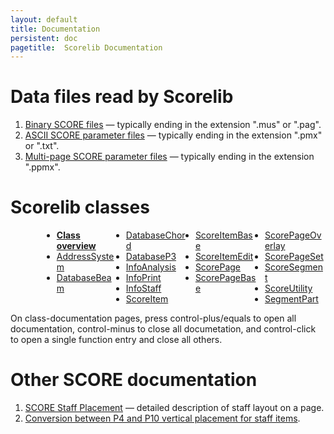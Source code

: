 ```yaml
---
layout: default
title: Documentation
persistent: doc
pagetitle:  Scorelib Documentation
---
```


Data files read by Scorelib
=============================

<ol>
<li> <a href="/formats/binary">Binary SCORE files</a> &mdash; typically ending in the extension ".mus" or ".pag". </li>
<li> <a href="/formats/pmx"> ASCII SCORE parameter files</a> &mdash; typically ending in the extension ".pmx" or ".txt". </li>
<li> <a href="/formats/ppmx"> Multi-page SCORE parameter files</a> &mdash; typically ending in the extension ".ppmx". </li>
</ol>




Scorelib classes
================

<ul style="-webkit-column-count:4; -moz-column-count:4; column-count:4; margin-left:50px;">
	<li> <a href="../class"><b>Class overview</b></a> </li>
	<li> <a href="../class/AddressSystem">AddressSystem</a> </li>
	<li> <a href="../class/DatabaseBeam">DatabaseBeam</a> </li>
	<li> <a href="../class/DatabaseChord">DatabaseChord</a> </li>
	<li> <a href="../class/DatabaseP3">DatabaseP3</a> </li>
	<li> <a href="../class/InfoAnalysis">InfoAnalysis</a> </li>
	<li> <a href="../class/InfoPrint">InfoPrint</a> </li>
	<li> <a href="../class/InfoStaff">InfoStaff</a> </li>
	<li> <a href="../class/ScoreItem">ScoreItem</a> </li>
	<li> <a href="../class/ScoreItemBase">ScoreItemBase</a> </li>
	<li> <a href="../class/ScoreItemEdit">ScoreItemEdit</a> </li>
	<li> <a href="../class/ScorePage">ScorePage</a> </li>
	<li> <a href="../class/ScorePageBase">ScorePageBase</a> </li>
	<li> <a href="../class/ScorePageOverlay">ScorePageOverlay</a> </li>
	<li> <a href="../class/ScorePageSet">ScorePageSet</a> </li>
	<li> <a href="../class/ScoreSegment">ScoreSegment</a> </li>
	<li> <a href="../class/ScoreUtility">ScoreUtility</a> </li>
	<li> <a href="../class/SegmentPart">SegmentPart</a> </li>
</ul>


On class-documentation pages, press control-plus/equals to open 
all documentation, control-minus to close all documetation, and
control-click to open a single function entry and close all others.


Other SCORE documentation
=========================

<ol>

<li> <a href="coordinates/StaffPositions.pdf">SCORE Staff Placement</a> &mdash; detailed description of staff layout on a page.

<li> <a href="staffp4p10/staffp10p4-20150423.pdf">Conversion between P4 and P10 vertical placement for staff items</a>.

</ol>



